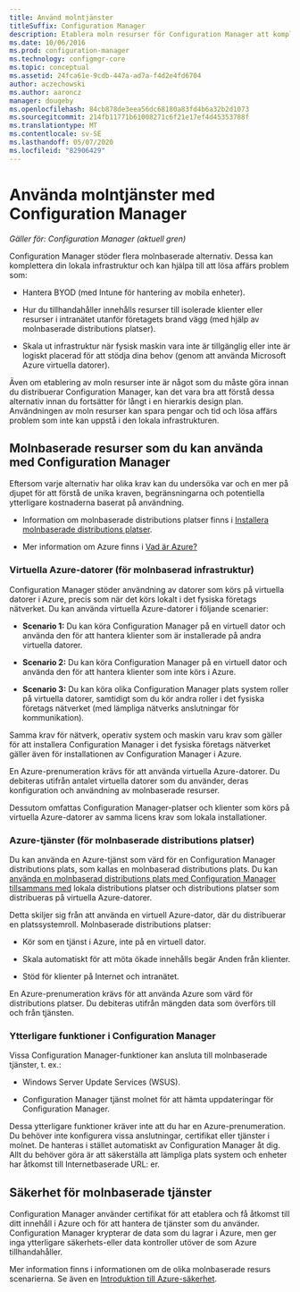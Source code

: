 ```yaml
---
title: Använd molntjänster
titleSuffix: Configuration Manager
description: Etablera moln resurser för Configuration Manager att komplettera din lokala infrastruktur.
ms.date: 10/06/2016
ms.prod: configuration-manager
ms.technology: configmgr-core
ms.topic: conceptual
ms.assetid: 24fca61e-9cdb-447a-ad7a-f4d2e4fd6704
author: aczechowski
ms.author: aaroncz
manager: dougeby
ms.openlocfilehash: 84cb878de3eea56dc68180a83fd4b6a32b2d1073
ms.sourcegitcommit: 214fb11771b61008271c6f21e17ef4d45353788f
ms.translationtype: MT
ms.contentlocale: sv-SE
ms.lasthandoff: 05/07/2020
ms.locfileid: "82906429"
---
```

# <a name="use-cloud-services-with-configuration-manager"></a>Använda molntjänster med Configuration Manager

*Gäller för: Configuration Manager (aktuell gren)*

Configuration Manager stöder flera molnbaserade alternativ. Dessa kan komplettera din lokala infrastruktur och kan hjälpa till att lösa affärs problem som:  

-   Hantera BYOD (med Intune för hantering av mobila enheter).  

-   Hur du tillhandahåller innehålls resurser till isolerade klienter eller resurser i intranätet utanför företagets brand vägg (med hjälp av molnbaserade distributions platser).  

-   Skala ut infrastruktur när fysisk maskin vara inte är tillgänglig eller inte är logiskt placerad för att stödja dina behov (genom att använda Microsoft Azure virtuella datorer).  

Även om etablering av moln resurser inte är något som du måste göra innan du distribuerar Configuration Manager, kan det vara bra att förstå dessa alternativ innan du fortsätter för långt i en hierarkis design plan. Användningen av moln resurser kan spara pengar och tid och lösa affärs problem som inte kan uppstå i den lokala infrastrukturen.  

## <a name="cloud-based-resources-you-can-use-with-configuration-manager"></a>Molnbaserade resurser som du kan använda med Configuration Manager  
 Eftersom varje alternativ har olika krav kan du undersöka var och en mer på djupet för att förstå de unika kraven, begränsningarna och potentiella ytterligare kostnaderna baserat på användning.  

-   Information om molnbaserade distributions platser finns i [Installera molnbaserade distributions platser](../servers/deploy/configure/install-cloud-based-distribution-points-in-microsoft-azure.md).

-   Mer information om Azure finns i [Vad är Azure?](https://azure.microsoft.com/overview/what-is-azure/)

### <a name="azure-virtual-machines-for-cloud-based-infrastructure"></a>Virtuella Azure-datorer (för molnbaserad infrastruktur)  
 Configuration Manager stöder användning av datorer som körs på virtuella datorer i Azure, precis som när det körs lokalt i det fysiska företags nätverket. Du kan använda virtuella Azure-datorer i följande scenarier:  

-   **Scenario 1:** Du kan köra Configuration Manager på en virtuell dator och använda den för att hantera klienter som är installerade på andra virtuella datorer.  

-   **Scenario 2:** Du kan köra Configuration Manager på en virtuell dator och använda den för att hantera klienter som inte körs i Azure.  

-   **Scenario 3:** Du kan köra olika Configuration Manager plats system roller på virtuella datorer, samtidigt som du kör andra roller i det fysiska företags nätverket (med lämpliga nätverks anslutningar för kommunikation).  

Samma krav för nätverk, operativ system och maskin varu krav som gäller för att installera Configuration Manager i det fysiska företags nätverket gäller även för installationen av Configuration Manager i Azure.  

En Azure-prenumeration krävs för att använda virtuella Azure-datorer. Du debiteras utifrån antalet virtuella datorer som du använder, deras konfiguration och användning av molnbaserade resurser.  

Dessutom omfattas Configuration Manager-platser och klienter som körs på virtuella Azure-datorer av samma licens krav som lokala installationer.  

### <a name="azure-services-for-cloud-based-distribution-points"></a>Azure-tjänster (för molnbaserade distributions platser)  
 Du kan använda en Azure-tjänst som värd för en Configuration Manager distributions plats, som kallas en molnbaserad distributions plats. Du kan [använda en molnbaserad distributions plats med Configuration Manager tillsammans med](../../core/plan-design/hierarchy/use-a-cloud-based-distribution-point.md) lokala distributions platser och distributions platser som distribueras på virtuella Azure-datorer.  

 Detta skiljer sig från att använda en virtuell Azure-dator, där du distribuerar en platssystemroll. Molnbaserade distributions platser:  

-   Kör som en tjänst i Azure, inte på en virtuell dator.  

-   Skala automatiskt för att möta ökade innehålls begär Anden från klienter.  

-   Stöd för klienter på Internet och intranätet.  

En Azure-prenumeration krävs för att använda Azure som värd för distributions platser. Du debiteras utifrån mängden data som överförs till och från tjänsten.  

### <a name="additional-configuration-manager-capabilities"></a>Ytterligare funktioner i Configuration Manager  
 Vissa Configuration Manager-funktioner kan ansluta till molnbaserade tjänster, t. ex.:  

-   Windows Server Update Services (WSUS).  

-   Configuration Manager tjänst molnet för att hämta uppdateringar för Configuration Manager.  

Dessa ytterligare funktioner kräver inte att du har en Azure-prenumeration. Du behöver inte konfigurera vissa anslutningar, certifikat eller tjänster i molnet. De hanteras i stället automatiskt av Configuration Manager åt dig. Allt du behöver göra är att säkerställa att lämpliga plats system och enheter har åtkomst till Internetbaserade URL: er.  

##  <a name="security-for-cloud-based-services"></a><a name="BKMK_CloudSec"></a>Säkerhet för molnbaserade tjänster  
 Configuration Manager använder certifikat för att etablera och få åtkomst till ditt innehåll i Azure och för att hantera de tjänster som du använder. Configuration Manager krypterar de data som du lagrar i Azure, men ger inga ytterligare säkerhets-eller data kontroller utöver de som Azure tillhandahåller.  

 Mer information finns i informationen om de olika molnbaserade resurs scenarierna. Se även en [Introduktion till Azure-säkerhet](https://docs.microsoft.com/azure/security/fundamentals/overview).
